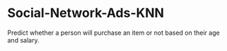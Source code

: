 # Social-Network-Ads-KNN
Predict whether a person will purchase an item or not based on their age and salary.
